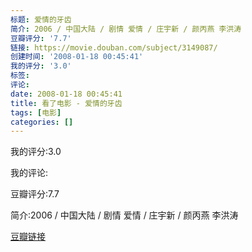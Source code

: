 ```yaml
---
标题: 爱情的牙齿
简介: 2006 / 中国大陆 / 剧情 爱情 / 庄宇新 / 颜丙燕 李洪涛
豆瓣评分: '7.7'
链接: https://movie.douban.com/subject/3149087/
创建时间: '2008-01-18 00:45:41'
我的评分: '3.0'
标签:
评论:
date: 2008-01-18 00:45:41
title: 看了电影 - 爱情的牙齿
tags: [电影]
categories: []
---
```


我的评分:3.0

我的评论:

豆瓣评分:7.7

简介:2006 / 中国大陆 / 剧情 爱情 / 庄宇新 / 颜丙燕 李洪涛

[豆瓣链接](https://movie.douban.com/subject/3149087/)

